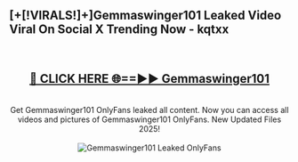 <h2>[+[!VIRALS!]+]Gemmaswinger101 Leaked Video Viral On Social X Trending Now - kqtxx</h2>
<br>
<div align="center">
<h2><a href="https://libra.edu.pl?Gemmaswinger101" rel="nofollow">🔴 CLICK HERE 🌐==►► Gemmaswinger101</a></h2>
<br>
Get Gemmaswinger101 OnlyFans leaked all content. Now you can access all videos and pictures of Gemmaswinger101 OnlyFans. New Updated Files 2025!
<br>
<br>
<a href="https://libra.edu.pl?Gemmaswinger101" rel="nofollow" data-target="animated-image.originalLink"><img src="https://i.ibb.co.com/WyWwxjT/player-gif2.gif" alt="Gemmaswinger101 Leaked OnlyFans" style="max-width: 100%; display: inline-block;" data-target="animated-image.originalImage"></a>
</div>
<br>